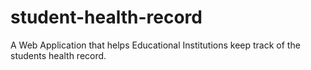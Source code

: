 # student-health-record
A Web Application that helps Educational Institutions keep track of the students health record. 

